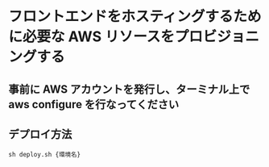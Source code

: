 # フロントエンドをホスティングするために必要な AWS リソースをプロビジョニングする

## 事前に AWS アカウントを発行し、ターミナル上で aws configure を行なってください

## デプロイ方法

```console
sh deploy.sh {環境名}
```
